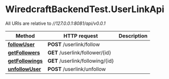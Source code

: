 # WiredcraftBackendTest.UserLinkApi

All URIs are relative to *//127.0.0.1:8081/api/v0.0.1*

Method | HTTP request | Description
------------- | ------------- | -------------
[**followUser**](UserLinkApi.md#followUser) | **POST** /userlink/follow | 
[**getFollowers**](UserLinkApi.md#getFollowers) | **GET** /userlink/follower/{id} | 
[**getFollowings**](UserLinkApi.md#getFollowings) | **GET** /userlink/following/{id} | 
[**unfollowUser**](UserLinkApi.md#unfollowUser) | **POST** /userlink/unfollow | 


